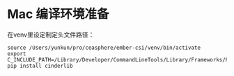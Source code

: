# Mac 编译环境准备

在venv里设定制定头文件路径：

```shell
source /Users/yunkun/pro/ceasphere/ember-csi/venv/bin/activate
export C_INCLUDE_PATH=/Library/Developer/CommandLineTools/Library/Frameworks/Python3.framework/Versions/3.8/Headers
pip install cinderlib
```

